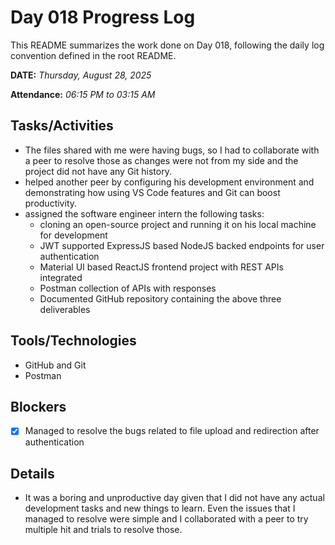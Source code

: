 # Day 018 Progress Log

This README summarizes the work done on Day 018, following the daily log convention defined in the root README.

**DATE:** _Thursday, August 28, 2025_

**Attendance:** _06:15 PM to 03:15 AM_

## Tasks/Activities

- The files shared with me were having bugs, so I had to collaborate with a peer to resolve those as changes were not from my side and the project did not have any Git history.
- helped another peer by configuring his development environment and demonstrating how using VS Code features and Git can boost productivity.
- assigned the software engineer intern the following tasks:
  - cloning an open-source project and running it on his local machine for development
  - JWT supported ExpressJS based NodeJS backed endpoints for user authentication
  - Material UI based ReactJS frontend project with REST APIs integrated
  - Postman collection of APIs with responses
  - Documented GitHub repository containing the above three deliverables

## Tools/Technologies

- GitHub and Git
- Postman

## Blockers

- [x] Managed to resolve the bugs related to file upload and redirection after authentication

## Details

- It was a boring and unproductive day given that I did not have any actual development tasks and new things to learn. Even the issues that I managed to resolve were simple and I collaborated with a peer to try multiple hit and trials to resolve those.

